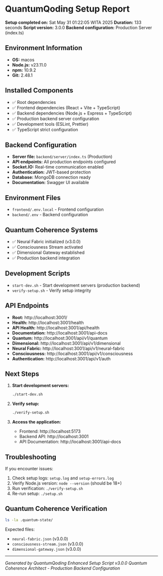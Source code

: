 # QuantumQoding Setup Report

**Setup completed on:** Sat May 31 01:22:05 WITA 2025
**Duration:** 133 seconds
**Script version:** 3.0.0
**Backend configuration:** Production Server (index.ts)

## Environment Information

- **OS:** macos
- **Node.js:** v23.11.0
- **npm:** 10.9.2
- **Git:** 2.48.1

## Installed Components

- ✅ Root dependencies
- ✅ Frontend dependencies (React + Vite + TypeScript)
- ✅ Backend dependencies (Node.js + Express + TypeScript)
- ✅ Production backend server configuration
- ✅ Development tools (ESLint, Prettier)
- ✅ TypeScript strict configuration

## Backend Configuration

- **Server file:** `backend/server/index.ts` (Production)
- **API endpoints:** All production endpoints configured
- **Socket.IO:** Real-time communication enabled
- **Authentication:** JWT-based protection
- **Database:** MongoDB connection ready
- **Documentation:** Swagger UI available

## Environment Files

- `frontend/.env.local` - Frontend configuration
- `backend/.env` - Backend configuration

## Quantum Coherence Systems

- ✅ Neural Fabric initialized (v3.0.0)
- ✅ Consciousness Stream activated
- ✅ Dimensional Gateway established
- ✅ Production backend integration

## Development Scripts

- `start-dev.sh` - Start development servers (production backend)
- `verify-setup.sh` - Verify setup integrity

## API Endpoints

- **Root:** http://localhost:3001/
- **Health:** http://localhost:3001/health
- **API Health:** http://localhost:3001/api/health
- **Documentation:** http://localhost:3001/api-docs
- **Quantum:** http://localhost:3001/api/v1/quantum
- **Dimensional:** http://localhost:3001/api/v1/dimensional
- **Neural Fabric:** http://localhost:3001/api/v1/neural-fabric
- **Consciousness:** http://localhost:3001/api/v1/consciousness
- **Authentication:** http://localhost:3001/api/v1/auth

## Next Steps

1. **Start development servers:**
   ```bash
   ./start-dev.sh
   ```

2. **Verify setup:**
   ```bash
   ./verify-setup.sh
   ```

3. **Access the application:**
   - Frontend: http://localhost:5173
   - Backend API: http://localhost:3001
   - API Documentation: http://localhost:3001/api-docs

## Troubleshooting

If you encounter issues:

1. Check setup logs: `setup.log` and `setup-errors.log`
2. Verify Node.js version: `node --version` (should be 18+)
3. Run verification: `./verify-setup.sh`
4. Re-run setup: `./setup.sh`

## Quantum Coherence Verification

```bash
ls -la .quantum-state/
```

Expected files:
- `neural-fabric.json` (v3.0.0)
- `consciousness-stream.json` (v3.0.0)
- `dimensional-gateway.json` (v3.0.0)

---

*Generated by QuantumQoding Enhanced Setup Script v3.0.0*
*Quantum Coherence Architect - Production Backend Configuration*
